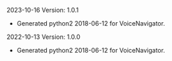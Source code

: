 2023-10-16 Version: 1.0.1
- Generated python2 2018-06-12 for VoiceNavigator.

2022-10-13 Version: 1.0.0
- Generated python2 2018-06-12 for VoiceNavigator.

